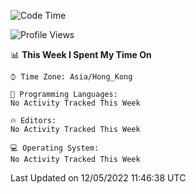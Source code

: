 <!--START_SECTION:waka-->
![Code Time](http://img.shields.io/badge/Code%20Time-4%20hrs%2016%20mins-blue)

![Profile Views](http://img.shields.io/badge/Profile%20Views-442-blue)

📊 **This Week I Spent My Time On** 

```text
⌚︎ Time Zone: Asia/Hong_Kong

💬 Programming Languages: 
No Activity Tracked This Week

🔥 Editors: 
No Activity Tracked This Week

💻 Operating System: 
No Activity Tracked This Week

```


 Last Updated on 12/05/2022 11:46:38 UTC
<!--END_SECTION:waka-->
